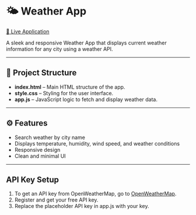 # 🌤️ Weather App

[🔗 Live Application](https://glittering-selkie-a0092b.netlify.app/)

A sleek and responsive Weather App that displays current weather information for any city using a weather API.

---

## 📁 Project Structure

- **index.html** – Main HTML structure of the app.
- **style.css** – Styling for the user interface.
- **app.js** – JavaScript logic to fetch and display weather data.

---

## ⚙️ Features

- Search weather by city name
- Displays temperature, humidity, wind speed, and weather conditions
- Responsive design
- Clean and minimal UI

---

## API Key Setup

1. To get an API key from OpenWeatherMap, go to [OpenWeatherMap](https://openweathermap.org/).
2. Register and get your free API key.
3. Replace the placeholder API key in app.js with your key.
